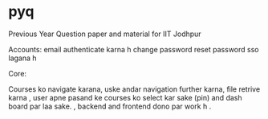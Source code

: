 # pyq
Previous Year Question paper and material for IIT Jodhpur

Accounts:
email authenticate karna h
change password
reset password
sso lagana h



Core:

Courses ko navigate karana,
uske andar navigation further karna,
file retrive karna ,
user apne pasand ke courses ko select kar sake (pin) and dash board par laa sake. ,
backend and frontend dono par work h .


